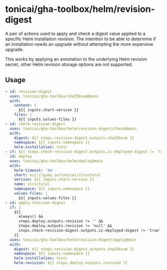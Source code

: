 # tonicai/gha-toolbox/helm/revision-digest

A pair of actions used to apply and check a digest value applied to a specific
Helm installation revision. The intention to be able to determine if an
installation needs an upgrade without attempting the more expensive upgrade.

This works by applying an annotation to the underlying Helm revision secret,
other Helm revision storage options are not supported.

## Usage

```yaml
- id: revision-digest
  uses: tonicai/gha-toolbox/sha256sum@main
  with:
    content: |
      ${{ inputs.chart-version }}
    files: |
      ${{ inputs.values-files }}
- id: check-revision-digest
  uses: tonicai/gha-toolbox/helm/revision-digest/check@main
  with:
    digest: ${{ steps.revision-digest.outputs.sha256sum }}
    namespace: ${{ inputs.namespace }}
    helm-installation: tonic
- if: ${{ steps.check-revision-digest.outputs.is-deployed-digest != 'true' }}
  id: deploy
  uses: tonicai/gha-toolbox/helm/deploy@main
  with:
    helm-timeout: '5m'
    chart: oci://quay.io/tonicai/structural
    version: ${{ inputs.chart-version }}
    name: structural
    namespace: ${{ inputs.namespace }}
    values-files: |
      ${{ inputs.values-files }}
- id: apply-revision-digest
  if: |
    ${{
      always() &&
      steps.deploy.outputs.revision != '' &&
      steps.deploy.outputs.revision != 'null' &&
      steps.check-revision-digest.outputs.is-deployed-digest != 'true'
    }}
  uses: tonicai/gha-toolbox/helm/revision-digest/apply@main
  with:
    digest: ${{ steps.revision-digest.outputs.sha256sum }}
    namespace: ${{ inputs.namespace }}
    helm-installation: tonic
    helm-revision: ${{ steps.deploy.outputs.revision }}
```
